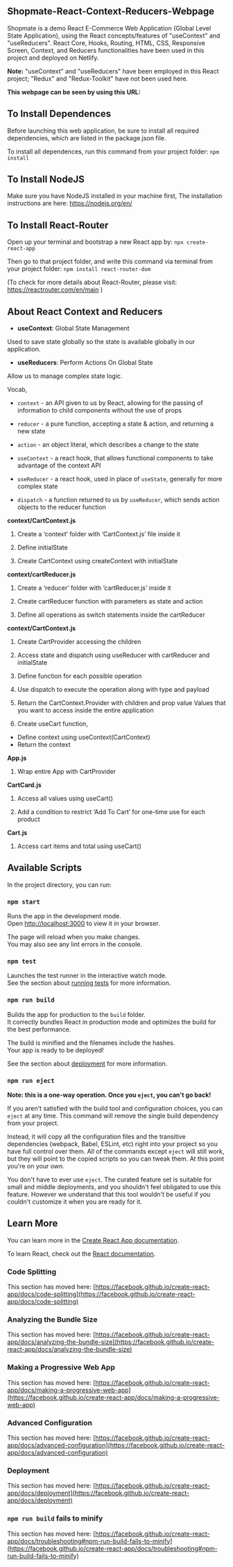 
## Shopmate-React-Context-Reducers-Webpage

Shopmate is a demo React E-Commerce Web Application (Global Level State Application), using the React concepts/features of "useContext" and "useReducers". React Core, Hooks, Routing, HTML, CSS, Responsive Screen, Context, and Reducers functionalities have been used in this project and deployed on Netlify.

**Note:** "useContext" and "useReducers" have been employed in this React project; "Redux" and "Redux-Toolkit" have not been used here.

**This webpage can be seen by using this URL:** 

## To Install Dependences

Before launching this web application, be sure to install all required dependencies, which are listed in the package.json file.

To install all dependences, run this command from your project folder: `npm install`

## To Install NodeJS

Make sure you have NodeJS installed in your machine first, The installation instructions are here: https://nodejs.org/en/

## To Install React-Router 

Open up your terminal and bootstrap a new React app by: `npx create-react-app`

Then go to that project folder, and write this command via terminal from your project folder: `npm install react-router-dom`

(To check for more details about React-Router, please visit: https://reactrouter.com/en/main )

## About React Context and Reducers

- **useContext**: Global State Management

Used to save state globally so the state is available globally in our application.

- **useReducers**: Perform Actions On Global State

Allow us to manage complex state logic.

Vocab,

- `context` - an API given to us by React, allowing for the passing of information to child components without the use of props
  
- `reducer` - a pure function, accepting a state & action, and returning a new state
  
- `action` - an object literal, which describes a change to the state
  
- `useContext` - a react hook, that allows functional components to take advantage of the context API
  
- `useReducer` - a react hook, used in place of `useState`, generally for more complex state
  
- `dispatch` - a function returned to us by `useReducer`, which sends action objects to the reducer function

**context/CartContext.js**

1. Create a ‘context’ folder with ‘CartContext.js’ file inside it

2. Define initialState

3. Create CartContext using createContext with initialState

**context/cartReducer.js**

1. Create a ‘reducer’ folder with ‘cartReducer.js’ inside it

2. Create cartReducer function with parameters as state and action

3. Define all operations as switch statements inside the cartReducer

**context/CartContext.js**

1. Create CartProvider accessing the children

2. Access state and dispatch using useReducer with cartReducer and initialState

3. Define function for each possible operation

4. Use dispatch to execute the operation along with type and payload

5. Return the CartContext.Provider with children and prop value
Values that you want to access inside the entire application

6. Create useCart function, 
- Define context using useContext(CartContext)
- Return the context

**App.js**

1. Wrap entire App with CartProvider

**CartCard.js**

1. Access all values using useCart()

2. Add a condition to restrict ‘Add To Cart’ for one-time use for each product 

**Cart.js**

1. Access cart items and total using useCart()

## Available Scripts

In the project directory, you can run:

### `npm start`

Runs the app in the development mode.\
Open [http://localhost:3000](http://localhost:3000) to view it in your browser.

The page will reload when you make changes.\
You may also see any lint errors in the console.

### `npm test`

Launches the test runner in the interactive watch mode.\
See the section about [running tests](https://facebook.github.io/create-react-app/docs/running-tests) for more information.

### `npm run build`

Builds the app for production to the `build` folder.\
It correctly bundles React in production mode and optimizes the build for the best performance.

The build is minified and the filenames include the hashes.\
Your app is ready to be deployed!

See the section about [deployment](https://facebook.github.io/create-react-app/docs/deployment) for more information.

### `npm run eject`

**Note: this is a one-way operation. Once you `eject`, you can't go back!**

If you aren't satisfied with the build tool and configuration choices, you can `eject` at any time. This command will remove the single build dependency from your project.

Instead, it will copy all the configuration files and the transitive dependencies (webpack, Babel, ESLint, etc) right into your project so you have full control over them. All of the commands except `eject` will still work, but they will point to the copied scripts so you can tweak them. At this point you're on your own.

You don't have to ever use `eject`. The curated feature set is suitable for small and middle deployments, and you shouldn't feel obligated to use this feature. However we understand that this tool wouldn't be useful if you couldn't customize it when you are ready for it.

## Learn More

You can learn more in the [Create React App documentation](https://facebook.github.io/create-react-app/docs/getting-started).

To learn React, check out the [React documentation](https://reactjs.org/).

### Code Splitting

This section has moved here: [https://facebook.github.io/create-react-app/docs/code-splitting](https://facebook.github.io/create-react-app/docs/code-splitting)

### Analyzing the Bundle Size

This section has moved here: [https://facebook.github.io/create-react-app/docs/analyzing-the-bundle-size](https://facebook.github.io/create-react-app/docs/analyzing-the-bundle-size)

### Making a Progressive Web App

This section has moved here: [https://facebook.github.io/create-react-app/docs/making-a-progressive-web-app](https://facebook.github.io/create-react-app/docs/making-a-progressive-web-app)

### Advanced Configuration

This section has moved here: [https://facebook.github.io/create-react-app/docs/advanced-configuration](https://facebook.github.io/create-react-app/docs/advanced-configuration)

### Deployment

This section has moved here: [https://facebook.github.io/create-react-app/docs/deployment](https://facebook.github.io/create-react-app/docs/deployment)

### `npm run build` fails to minify

This section has moved here: [https://facebook.github.io/create-react-app/docs/troubleshooting#npm-run-build-fails-to-minify](https://facebook.github.io/create-react-app/docs/troubleshooting#npm-run-build-fails-to-minify)
